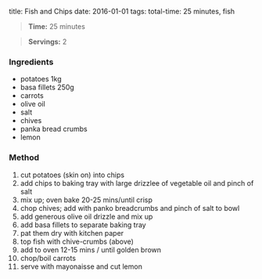 title: Fish and Chips
date: 2016-01-01
tags: total-time: 25 minutes, fish

> **Time:**  25 minutes

> **Servings:** 2 

### Ingredients
* potatoes 1kg
* basa fillets 250g
* carrots
* olive oil
* salt
* chives
* panka bread crumbs
* lemon

### Method

1. cut potatoes (skin on) into chips
2. add chips to baking tray with large  drizzlee of vegetable oil and pinch of salt
3. mix up; oven bake 20-25 mins/until crisp
4. chop chives; add with panko breadcrumbs and pinch of salt to bowl
5. add generous olive oil drizzle and mix up 
6. add basa fillets to separate baking tray
7. pat them dry with kitchen paper
8. top fish with chive-crumbs (above)
9. add  to oven 12-15 mins / until golden brown
10. chop/boil carrots
11. serve with mayonaisse and cut lemon
